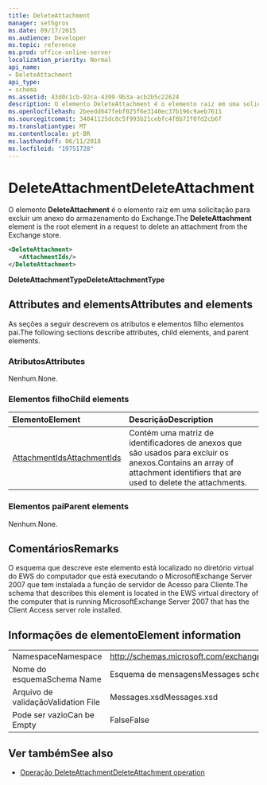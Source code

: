 ```yaml
---
title: DeleteAttachment
manager: sethgros
ms.date: 09/17/2015
ms.audience: Developer
ms.topic: reference
ms.prod: office-online-server
localization_priority: Normal
api_name:
- DeleteAttachment
api_type:
- schema
ms.assetid: 43d0c1cb-92ca-4399-9b3a-acb2b5c22624
description: O elemento DeleteAttachment é o elemento raiz em uma solicitação para excluir um anexo do armazenamento do Exchange.
ms.openlocfilehash: 2beedd647febf025f6e3140ec37b196c9aeb7611
ms.sourcegitcommit: 34041125dc8c5f993b21cebfc4f8b72f0fd2cb6f
ms.translationtype: MT
ms.contentlocale: pt-BR
ms.lasthandoff: 06/11/2018
ms.locfileid: "19751728"
---
```

# <a name="deleteattachment"></a><span data-ttu-id="d4229-103">DeleteAttachment</span><span class="sxs-lookup"><span data-stu-id="d4229-103">DeleteAttachment</span></span>

<span data-ttu-id="d4229-104">O elemento **DeleteAttachment** é o elemento raiz em uma solicitação para excluir um anexo do armazenamento do Exchange.</span><span class="sxs-lookup"><span data-stu-id="d4229-104">The **DeleteAttachment** element is the root element in a request to delete an attachment from the Exchange store.</span></span> 
  
```xml
<DeleteAttachment>
   <AttachmentIds/>
</DeleteAttachment>
```

<span data-ttu-id="d4229-105">**DeleteAttachmentType**</span><span class="sxs-lookup"><span data-stu-id="d4229-105">**DeleteAttachmentType**</span></span>

## <a name="attributes-and-elements"></a><span data-ttu-id="d4229-106">Attributes and elements</span><span class="sxs-lookup"><span data-stu-id="d4229-106">Attributes and elements</span></span>

<span data-ttu-id="d4229-107">As seções a seguir descrevem os atributos e elementos filho elementos pai.</span><span class="sxs-lookup"><span data-stu-id="d4229-107">The following sections describe attributes, child elements, and parent elements.</span></span>
  
### <a name="attributes"></a><span data-ttu-id="d4229-108">Atributos</span><span class="sxs-lookup"><span data-stu-id="d4229-108">Attributes</span></span>

<span data-ttu-id="d4229-109">Nenhum.</span><span class="sxs-lookup"><span data-stu-id="d4229-109">None.</span></span>
  
### <a name="child-elements"></a><span data-ttu-id="d4229-110">Elementos filho</span><span class="sxs-lookup"><span data-stu-id="d4229-110">Child elements</span></span>

|<span data-ttu-id="d4229-111">**Elemento**</span><span class="sxs-lookup"><span data-stu-id="d4229-111">**Element**</span></span>|<span data-ttu-id="d4229-112">**Descrição**</span><span class="sxs-lookup"><span data-stu-id="d4229-112">**Description**</span></span>|
|:-----|:-----|
|[<span data-ttu-id="d4229-113">AttachmentIds</span><span class="sxs-lookup"><span data-stu-id="d4229-113">AttachmentIds</span></span>](attachmentids.md) <br/> |<span data-ttu-id="d4229-114">Contém uma matriz de identificadores de anexos que são usados para excluir os anexos.</span><span class="sxs-lookup"><span data-stu-id="d4229-114">Contains an array of attachment identifiers that are used to delete the attachments.</span></span>  <br/> |
   
### <a name="parent-elements"></a><span data-ttu-id="d4229-115">Elementos pai</span><span class="sxs-lookup"><span data-stu-id="d4229-115">Parent elements</span></span>

<span data-ttu-id="d4229-116">Nenhum.</span><span class="sxs-lookup"><span data-stu-id="d4229-116">None.</span></span>
  
## <a name="remarks"></a><span data-ttu-id="d4229-117">Comentários</span><span class="sxs-lookup"><span data-stu-id="d4229-117">Remarks</span></span>

<span data-ttu-id="d4229-118">O esquema que descreve este elemento está localizado no diretório virtual do EWS do computador que está executando o MicrosoftExchange Server 2007 que tem instalada a função de servidor de Acesso para Cliente.</span><span class="sxs-lookup"><span data-stu-id="d4229-118">The schema that describes this element is located in the EWS virtual directory of the computer that is running MicrosoftExchange Server 2007 that has the Client Access server role installed.</span></span>
  
## <a name="element-information"></a><span data-ttu-id="d4229-119">Informações de elemento</span><span class="sxs-lookup"><span data-stu-id="d4229-119">Element information</span></span>

|||
|:-----|:-----|
|<span data-ttu-id="d4229-120">Namespace</span><span class="sxs-lookup"><span data-stu-id="d4229-120">Namespace</span></span>  <br/> |http://schemas.microsoft.com/exchange/services/2006/messages  <br/> |
|<span data-ttu-id="d4229-121">Nome do esquema</span><span class="sxs-lookup"><span data-stu-id="d4229-121">Schema Name</span></span>  <br/> |<span data-ttu-id="d4229-122">Esquema de mensagens</span><span class="sxs-lookup"><span data-stu-id="d4229-122">Messages schema</span></span>  <br/> |
|<span data-ttu-id="d4229-123">Arquivo de validação</span><span class="sxs-lookup"><span data-stu-id="d4229-123">Validation File</span></span>  <br/> |<span data-ttu-id="d4229-124">Messages.xsd</span><span class="sxs-lookup"><span data-stu-id="d4229-124">Messages.xsd</span></span>  <br/> |
|<span data-ttu-id="d4229-125">Pode ser vazio</span><span class="sxs-lookup"><span data-stu-id="d4229-125">Can be Empty</span></span>  <br/> |<span data-ttu-id="d4229-126">False</span><span class="sxs-lookup"><span data-stu-id="d4229-126">False</span></span>  <br/> |
   
## <a name="see-also"></a><span data-ttu-id="d4229-127">Ver também</span><span class="sxs-lookup"><span data-stu-id="d4229-127">See also</span></span>

- [<span data-ttu-id="d4229-128">Operação DeleteAttachment</span><span class="sxs-lookup"><span data-stu-id="d4229-128">DeleteAttachment operation</span></span>](deleteattachment-operation.md)

